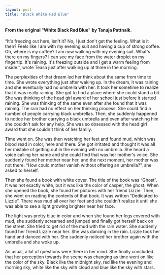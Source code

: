 ```yaml
---
layout: post
title: "Black White Red Blue"
---
```


#### From the original "White Black Red Blue" by Tanuja Pattnaik.

“It's freezing out here, isn't it? No, I just don't get the feeling. What is it then? Feels like I am with my evening suit and having a cup of strong coffee. Oh, where is my coffee? I am now walking with my evening suit. What's there on my fingers? I can see my face from the water droplet on my fingertip. It's raining. It's freezing outside and I get a warm feeling from inside.”, wrote Teasa just after walking up at three in the morning. 

The perplexities of that dream led her think about the same from time to time. She wrote everything just after waking up. In the dream, it was raining and she eventually had no umbrella with her. It took her sometime to realize that it was really raining. She got to find a place where she could stand a bit. She was thinking of the head girl award of her school just before it started raining. She was thinking of the same even after she found that it was raining. The rain had no effect on her thinking process. She could find a number of people carrying black umbrellas. Then, she suddenly happened to notice her brother carrying a black umbrella and even after watching him she couldn't ask for any help. She was so obsessed with the head girl award that she couldn't think of her family. 

Time went on. She was then watching her feet and found mud, which was blood read in color, here and there. She got irritated and thought it was all her mistake of getting out in the evening with no umbrella. She heard a voice calling her name and she could find that was her mother's voice. She suddenly found her mother near her, and the next moment, her mother was not there. “How could mother vanish without offering an umbrella?”, she asked to herself.

Then she found a book with white cover. The title of the book was “Ghost”. It was not exactly white, but it was like the color of casper, the ghost. When she opened  the book, she found her pictures with her friend Lizzie. Then, she went on reading the contents of that book. It was written “Dedicated to Lizzie”. There was mud all over her feet and she couldn't realize it until she was able to see a light growing brighter near her face. 

The light was pretty blue in color and when she found her legs covered with mud, she suddenly screamed and jumped and finally  got herself back on the street. She tried to get rid of the mud with the rain water. She suddenly found her friend Lizzie near her. She was dancing in the rain. Lizzie took her hand and danced with her. She suddenly noticed her brother again with the umbrella and she woke up. 

As usual, a lot of questions were there in her mind. She finally concluded that her perception towards the scene was changing as time went on like the color of the sky. Black like the midnight sky, red like the evening and morning sky, white like the sky with cloud and blue like the sky with stars. 


